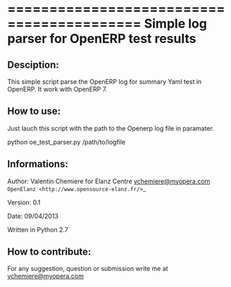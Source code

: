 ==========================================
Simple log parser for OpenERP test results
==========================================

Desciption:
-----------

This simple script parse the OpenERP log for summary Yaml test in OpenERP.
It work with OpenERP 7.

How to use:
-----------

Just lauch this script with the path to the Openerp log file in paramater.

python oe_test_parser.py /path/to/logfile

Informations:
-------------

Author: Valentin Chemiere for Elanz Centre <vchemiere@myopera.com>
`OpenElanz <http://www.opensource-elanz.fr/>`_

Version: 0.1

Date: 09/04/2013

Written in Python 2.7

How to contribute:
------------------

For any suggestion, question or submission write me at <vchemiere@myopera.com>
